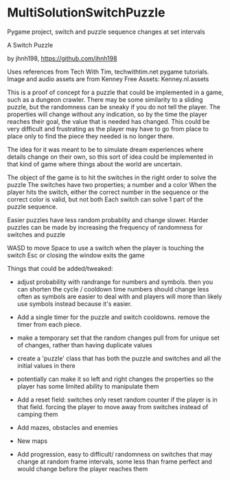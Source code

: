 # MultiSolutionSwitchPuzzle
Pygame project, switch and puzzle sequence changes at set intervals

A Switch Puzzle

by jhnh198, https://github.com/jhnh198

Uses references from Tech With Tim, techwithtim.net pygame tutorials.
Image and audio assets are from Kenney Free Assets:  Kenney.nl.assets

This is a proof of concept for a puzzle that could be implemented in a game, such as a dungeon crawler.
There may be some similarity to a sliding puzzle, but the randomness can be sneaky if you do not tell the player.
The properties will change without any indication, so by the time the player reaches their goal, the value that is needed has changed.
This could be very difficult and frustrating as the player may have to go from place to place only to find the piece they needed is no longer there.

The idea for it was meant to be to simulate dream experiences where details change on their own, so this sort of idea could be implemented in that kind of game 
where things about the world are uncertain. 

The object of the game is to hit the switches in the right order to solve the puzzle
The switches have two properties; a number and a color
When the player hits the switch, either the correct number in the sequence or the correct color is valid, but not both
Each switch can solve 1 part of the puzzle sequence.

Easier puzzles have less random probablity and change slower.
Harder puzzles can be made by increasing the frequency of randomness for switches and puzzle

WASD to move
Space to use a switch when the player is touching the switch
Esc or closing the window exits the game


Things that could be added/tweaked:
-  adjust probability with randrange for numbers and symbols. then you can shorten the cycle / cooldown time
    numbers should change less often as symbols are easier to deal with and 
    players will more than likely use symbols instead because it's easier.
- Add a single timer for the puzzle and switch cooldowns. remove the timer from each piece. 
- make a temporary set that the random changes pull from for unique set of changes, rather than having duplicate values
- create a 'puzzle' class that has both the puzzle and switches and all the initial values in there
- potentially can make it so left and right changes the properties so the player has some limited ability to manipulate them
-  Add a reset field: switches only reset random counter if the player is in that field. forcing the player to move away from
    switches instead of camping them

- Add mazes, obstacles and enemies
- New maps
- Add progression, easy to difficult/ randomness on switches that may change at random frame intervals, some less than frame perfect and would change before the player reaches them 


